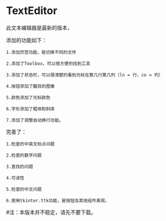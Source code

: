 # TextEditor

此文本编辑器是最新的版本，

添加的功能如下：

    1.添加页签功能，能切换不同的文件
    
    2.添加了Toolbox，可以很方便的找到工具
    
    3.添加了状态栏，可以很清楚的看到光标在第几行第几列（ln = 行，co = 列）
    
    4.按钮添加了醒目的图像
    
    5.颜色添加了光标颜色
    
    6.字形添加了粗体和斜体
    
    7.添加了调整自动换行功能。
    
完善了：

    1.检查的中英文标点问题
    
    2.检查的数字问题
    
    3.查找的问题
    
    4.可读性
    
    5.检查的中文问题
    
    6.使用tkinter.ttk功能，是按钮及其他组件美观。
    
#注：本版本并不稳定，请先不要下载。
